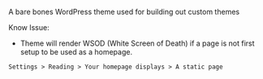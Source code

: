 A bare bones WordPress theme used for building out custom themes

Know Issue:
- Theme will render WSOD (White Screen of Death) if a page is not first setup to be used as a homepage.

`Settings > Reading > Your homepage displays > A static page`
